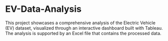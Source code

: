 # EV-Data-Analysis
This project showcases a comprehensive analysis of the Electric Vehicle (EV) dataset, visualized through an interactive dashboard built with Tableau. The analysis is supported by an Excel file that contains the processed data.

